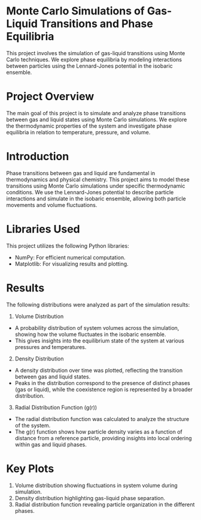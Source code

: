# Monte Carlo Simulations of Gas-Liquid Transitions and Phase Equilibria
This project involves the simulation of gas-liquid transitions using Monte Carlo techniques. 
We explore phase equilibria by modeling interactions between particles using the Lennard-Jones potential in the isobaric ensemble.

# Project Overview
The main goal of this project is to simulate and analyze phase transitions between gas and liquid states using Monte Carlo simulations. 
We explore the thermodynamic properties of the system and investigate phase equilibria in relation to temperature, pressure, and volume.

# Introduction
Phase transitions between gas and liquid are fundamental in thermodynamics and physical chemistry. 
This project aims to model these transitions using Monte Carlo simulations under specific thermodynamic conditions. 
We use the Lennard-Jones potential to describe particle interactions and simulate in the isobaric ensemble, allowing both particle movements and volume fluctuations.

# Libraries Used
This project utilizes the following Python libraries:

* NumPy: For efficient numerical computation.
* Matplotlib: For visualizing results and plotting.


# Results
The following distributions were analyzed as part of the simulation results:

1. Volume Distribution
  * A probability distribution of system volumes across the simulation, showing how the volume fluctuates in the isobaric ensemble.
  * This gives insights into the equilibrium state of the system at various pressures and temperatures.
2. Density Distribution
  * A density distribution over time was plotted, reflecting the transition between gas and liquid states.
  * Peaks in the distribution correspond to the presence of distinct phases (gas or liquid), while the coexistence region is represented by a broader distribution.
3. Radial Distribution Function (g(r))
  * The radial distribution function was calculated to analyze the structure of the system.
  * The g(r) function shows how particle density varies as a function of distance from a reference particle, providing insights into local ordering within gas and liquid phases.

# Key Plots
1. Volume distribution showing fluctuations in system volume during simulation.
2. Density distribution highlighting gas-liquid phase separation.
3. Radial distribution function revealing particle organization in the different phases.
